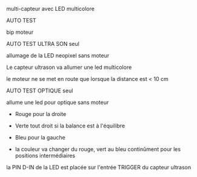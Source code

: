 multi-capteur avec LED multicolore

AUTO TEST

bip moteur

AUTO TEST ULTRA SON seul 

allumage de la LED neopixel sans moteur

Le capteur ultrason va allumer une led multicolore 

le moteur ne se met en route que lorsque la distance est < 10 cm

AUTO TEST OPTIQUE seul 

allume une led pour optique sans moteur

- Rouge pour la droite
- Verte tout droit si la balance est à l'équilibre
- Bleu  pour la gauche

- la couleur va changer du rouge, vert au bleu continûment  pour les positions intermédiaires


la PIN D-IN de la LED est placée sur l'entrée TRIGGER du capteur ultrason


